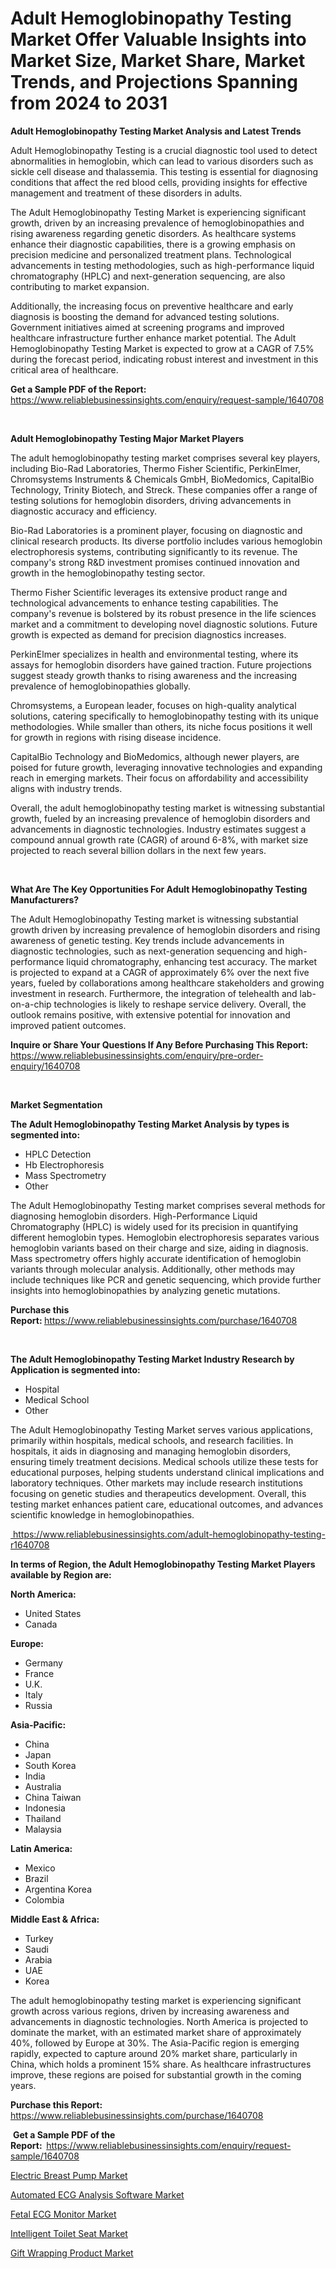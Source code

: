 <p><h1>Adult Hemoglobinopathy Testing Market Offer Valuable Insights into Market Size, Market Share, Market Trends, and Projections Spanning from 2024 to 2031</h1></p><p><strong>Adult Hemoglobinopathy Testing Market Analysis and Latest Trends</strong></p>
<p><p>Adult Hemoglobinopathy Testing is a crucial diagnostic tool used to detect abnormalities in hemoglobin, which can lead to various disorders such as sickle cell disease and thalassemia. This testing is essential for diagnosing conditions that affect the red blood cells, providing insights for effective management and treatment of these disorders in adults.</p><p>The Adult Hemoglobinopathy Testing Market is experiencing significant growth, driven by an increasing prevalence of hemoglobinopathies and rising awareness regarding genetic disorders. As healthcare systems enhance their diagnostic capabilities, there is a growing emphasis on precision medicine and personalized treatment plans. Technological advancements in testing methodologies, such as high-performance liquid chromatography (HPLC) and next-generation sequencing, are also contributing to market expansion.</p><p>Additionally, the increasing focus on preventive healthcare and early diagnosis is boosting the demand for advanced testing solutions. Government initiatives aimed at screening programs and improved healthcare infrastructure further enhance market potential. The Adult Hemoglobinopathy Testing Market is expected to grow at a CAGR of 7.5% during the forecast period, indicating robust interest and investment in this critical area of healthcare.</p></p>
<p><strong>Get a Sample PDF of the Report:&nbsp;</strong> <a href="https://www.reliablebusinessinsights.com/enquiry/request-sample/1640708?utm_campaign=117&utm_medium=2&utm_source=Github&utm_content=ia&utm_term=25092024&utm_id=adult-hemoglobinopathy-testing">https://www.reliablebusinessinsights.com/enquiry/request-sample/1640708</a></p>
<p>&nbsp;</p>
<p><strong>Adult Hemoglobinopathy Testing Major Market Players</strong></p>
<p><p>The adult hemoglobinopathy testing market comprises several key players, including Bio-Rad Laboratories, Thermo Fisher Scientific, PerkinElmer, Chromsystems Instruments & Chemicals GmbH, BioMedomics, CapitalBio Technology, Trinity Biotech, and Streck. These companies offer a range of testing solutions for hemoglobin disorders, driving advancements in diagnostic accuracy and efficiency.</p><p>Bio-Rad Laboratories is a prominent player, focusing on diagnostic and clinical research products. Its diverse portfolio includes various hemoglobin electrophoresis systems, contributing significantly to its revenue. The company's strong R&D investment promises continued innovation and growth in the hemoglobinopathy testing sector.</p><p>Thermo Fisher Scientific leverages its extensive product range and technological advancements to enhance testing capabilities. The company's revenue is bolstered by its robust presence in the life sciences market and a commitment to developing novel diagnostic solutions. Future growth is expected as demand for precision diagnostics increases.</p><p>PerkinElmer specializes in health and environmental testing, where its assays for hemoglobin disorders have gained traction. Future projections suggest steady growth thanks to rising awareness and the increasing prevalence of hemoglobinopathies globally.</p><p>Chromsystems, a European leader, focuses on high-quality analytical solutions, catering specifically to hemoglobinopathy testing with its unique methodologies. While smaller than others, its niche focus positions it well for growth in regions with rising disease incidence.</p><p>CapitalBio Technology and BioMedomics, although newer players, are poised for future growth, leveraging innovative technologies and expanding reach in emerging markets. Their focus on affordability and accessibility aligns with industry trends.</p><p>Overall, the adult hemoglobinopathy testing market is witnessing substantial growth, fueled by an increasing prevalence of hemoglobin disorders and advancements in diagnostic technologies. Industry estimates suggest a compound annual growth rate (CAGR) of around 6-8%, with market size projected to reach several billion dollars in the next few years.</p></p>
<p>&nbsp;</p>
<p><strong>What Are The Key Opportunities For Adult Hemoglobinopathy Testing Manufacturers?</strong></p>
<p><p>The Adult Hemoglobinopathy Testing market is witnessing substantial growth driven by increasing prevalence of hemoglobin disorders and rising awareness of genetic testing. Key trends include advancements in diagnostic technologies, such as next-generation sequencing and high-performance liquid chromatography, enhancing test accuracy. The market is projected to expand at a CAGR of approximately 6% over the next five years, fueled by collaborations among healthcare stakeholders and growing investment in research. Furthermore, the integration of telehealth and lab-on-a-chip technologies is likely to reshape service delivery. Overall, the outlook remains positive, with extensive potential for innovation and improved patient outcomes.</p></p>
<p><strong>Inquire or Share Your Questions If Any Before Purchasing This Report:</strong> <a href="https://www.reliablebusinessinsights.com/enquiry/pre-order-enquiry/1640708?utm_campaign=117&utm_medium=2&utm_source=Github&utm_content=ia&utm_term=25092024&utm_id=adult-hemoglobinopathy-testing">https://www.reliablebusinessinsights.com/enquiry/pre-order-enquiry/1640708</a></p>
<p>&nbsp;</p>
<p><strong>Market Segmentation</strong></p>
<p><strong>The Adult Hemoglobinopathy Testing Market Analysis by types is segmented into:</strong></p>
<p><ul><li>HPLC Detection</li><li>Hb Electrophoresis</li><li>Mass Spectrometry</li><li>Other</li></ul></p>
<p><p>The Adult Hemoglobinopathy Testing market comprises several methods for diagnosing hemoglobin disorders. High-Performance Liquid Chromatography (HPLC) is widely used for its precision in quantifying different hemoglobin types. Hemoglobin electrophoresis separates various hemoglobin variants based on their charge and size, aiding in diagnosis. Mass spectrometry offers highly accurate identification of hemoglobin variants through molecular analysis. Additionally, other methods may include techniques like PCR and genetic sequencing, which provide further insights into hemoglobinopathies by analyzing genetic mutations.</p></p>
<p><strong>Purchase this Report:&nbsp;</strong><a href="https://www.reliablebusinessinsights.com/purchase/1640708?utm_campaign=117&utm_medium=2&utm_source=Github&utm_content=ia&utm_term=25092024&utm_id=adult-hemoglobinopathy-testing">https://www.reliablebusinessinsights.com/purchase/1640708</a></p>
<p>&nbsp;</p>
<p><strong>The Adult Hemoglobinopathy Testing Market Industry Research by Application is segmented into:</strong></p>
<p><ul><li>Hospital</li><li>Medical School</li><li>Other</li></ul></p>
<p><p>The Adult Hemoglobinopathy Testing Market serves various applications, primarily within hospitals, medical schools, and research facilities. In hospitals, it aids in diagnosing and managing hemoglobin disorders, ensuring timely treatment decisions. Medical schools utilize these tests for educational purposes, helping students understand clinical implications and laboratory techniques. Other markets may include research institutions focusing on genetic studies and therapeutics development. Overall, this testing market enhances patient care, educational outcomes, and advances scientific knowledge in hemoglobinopathies.</p></p>
<p><a href="https://www.reliablebusinessinsights.com/adult-hemoglobinopathy-testing-r1640708?utm_campaign=117&utm_medium=2&utm_source=Github&utm_content=ia&utm_term=25092024&utm_id=adult-hemoglobinopathy-testing">&nbsp;https://www.reliablebusinessinsights.com/adult-hemoglobinopathy-testing-r1640708</a></p>
<p><strong>In terms of Region, the Adult Hemoglobinopathy Testing Market Players available by Region are:</strong></p>
<p>
    <p> <strong> North America: </strong>
        <ul>
            <li>United States</li>
            <li>Canada</li>
        </ul>
        </p> 
    <p> <strong> Europe: </strong>
        <ul>
            <li>Germany</li>
            <li>France</li>
            <li>U.K.</li>
            <li>Italy</li>
            <li>Russia</li>
        </ul>
        </p> 
    <p> <strong> Asia-Pacific: </strong>
        <ul>
            <li>China</li>
            <li>Japan</li>
            <li>South Korea</li>
            <li>India</li>
            <li>Australia</li>
            <li>China Taiwan</li>
            <li>Indonesia</li>
            <li>Thailand</li>
            <li>Malaysia</li>
        </ul>
        </p> 
    <p> <strong> Latin America: </strong>
        <ul>
            <li>Mexico</li>
            <li>Brazil</li>
            <li>Argentina Korea</li>
            <li>Colombia</li>
        </ul>
        </p> 
    <p> <strong> Middle East & Africa: </strong>
        <ul>
            <li>Turkey</li>
            <li>Saudi</li>
            <li>Arabia</li>
            <li>UAE</li>
            <li>Korea</li>
        </ul>
    </p>
    </p>
<p><p>The adult hemoglobinopathy testing market is experiencing significant growth across various regions, driven by increasing awareness and advancements in diagnostic technologies. North America is projected to dominate the market, with an estimated market share of approximately 40%, followed by Europe at 30%. The Asia-Pacific region is emerging rapidly, expected to capture around 20% market share, particularly in China, which holds a prominent 15% share. As healthcare infrastructures improve, these regions are poised for substantial growth in the coming years.</p></p>
<p><strong>Purchase this Report: </strong><a href="https://www.reliablebusinessinsights.com/purchase/1640708?utm_campaign=117&utm_medium=2&utm_source=Github&utm_content=ia&utm_term=25092024&utm_id=adult-hemoglobinopathy-testing">https://www.reliablebusinessinsights.com/purchase/1640708</a></p>
<p>&nbsp;<strong>Get a Sample PDF of the Report:&nbsp;&nbsp;</strong><a href="https://www.reliablebusinessinsights.com/enquiry/request-sample/1640708?utm_campaign=117&utm_medium=2&utm_source=Github&utm_content=ia&utm_term=25092024&utm_id=adult-hemoglobinopathy-testing">https://www.reliablebusinessinsights.com/enquiry/request-sample/1640708</a></p>
<p><strong></strong></p>
<p><p><a href="https://issuu.com/reportprime-2/docs/electric-breast-pump-market-size-20_04da7d62d2b109?utm_campaign=117&utm_medium=2&utm_source=Github&utm_content=ia&utm_term=25092024&utm_id=adult-hemoglobinopathy-testing">Electric Breast Pump Market</a></p><p><a href="https://www.linkedin.com/pulse/automated-ecg-analysis-software-market-forecast-global-trends-m9mfe?trackingId=DZC05pq3RU2GI%2Fqw7sFdPQ%3D%3D&utm_campaign=117&utm_medium=2&utm_source=Github&utm_content=ia&utm_term=25092024&utm_id=adult-hemoglobinopathy-testing">Automated ECG Analysis Software Market</a></p><p><a href="https://www.linkedin.com/pulse/future-trends-global-fetal-ecg-monitor-market-insights-analysis-2ikgc?trackingId=EKPwqm8YT%2BOlSNq0dRMoog%3D%3D&utm_campaign=117&utm_medium=2&utm_source=Github&utm_content=ia&utm_term=25092024&utm_id=adult-hemoglobinopathy-testing">Fetal ECG Monitor Market</a></p><p><a href="https://issuu.com/reportprime-2/docs/intelligent-toilet-seat-market-size_abcbd503009644?utm_campaign=117&utm_medium=2&utm_source=Github&utm_content=ia&utm_term=25092024&utm_id=adult-hemoglobinopathy-testing">Intelligent Toilet Seat Market</a></p><p><a href="https://github.com/kaufmannDavid16/Market-Research-Report-List-1/blob/main/gift-wrapping-product-market.md?utm_campaign=117&utm_medium=2&utm_source=Github&utm_content=ia&utm_term=25092024&utm_id=adult-hemoglobinopathy-testing">Gift Wrapping Product Market</a></p></p>